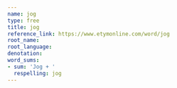 ```yaml
---
name: jog
type: free
title: jog
reference_link: https://www.etymonline.com/word/jog
root_name: 
root_language: 
denotation: 
word_sums:
- sum: 'Jog + '
  respelling: jog
---
```

